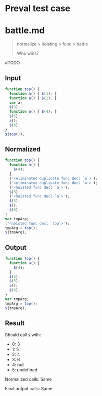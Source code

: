 # Preval test case

# battle.md

> normalize > hoisting > func > battle
>
> Who wins?

#TODO

## Input

`````js filename=intro
function top() {
  function a() { $(1); }
  function a() { $(2); }
  var a;
  $(3);
  function a() { $(4); }
  $(5);
  a();
  $(6);
}
$(top());

`````

## Normalized

`````js filename=intro
function top() {
  function a() {
    $(4);
  }
  ('<eliminated duplicate func decl `a`>');
  ('<eliminated duplicate func decl `a`>');
  ('<hoisted func decl `a`>');
  $(3);
  ('<hoisted func decl `a`>');
  $(5);
  a();
  $(6);
}
var tmpArg;
('<hoisted func decl `top`>');
tmpArg = top();
$(tmpArg);
`````

## Output

`````js filename=intro
function top() {
  function a() {
    $(4);
  }
  $(3);
  $(5);
  a();
  $(6);
}
var tmpArg;
tmpArg = top();
$(tmpArg);
`````

## Result

Should call `$` with:
 - 0: 3
 - 1: 5
 - 2: 4
 - 3: 6
 - 4: null
 - 5: undefined

Normalized calls: Same

Final output calls: Same
